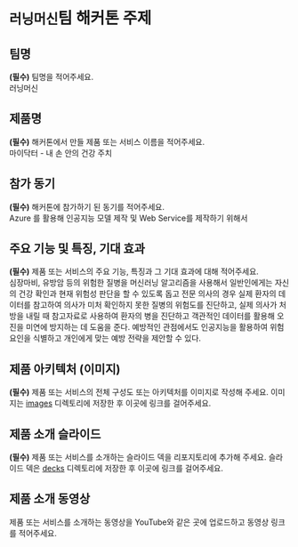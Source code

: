 # `러닝머신`팀 해커톤 주제

## 팀명

**(필수)** 팀명을 적어주세요.<br>
러닝머신

## 제품명

**(필수)** 해커톤에서 만들 제품 또는 서비스 이름을 적어주세요.<br>
마이닥터 - 내 손 안의 건강 주치

## 참가 동기

**(필수)** 해커톤에 참가하기 된 동기를 적어주세요.<br>
Azure 를 활용해 인공지능 모델 제작 및 Web Service를 제작하기 위해서

## 주요 기능 및 특징, 기대 효과

**(필수)** 제품 또는 서비스의 주요 기능, 특징과 그 기대 효과에 대해 적어주세요.<br>
심장마비, 유방암 등의 위험한 질병을 머신러닝 알고리즘을 사용해서 일반인에게는 자신의 건강 확인과 현재 위험성 판단을 할 수 있도록 돕고 전문 의사의 경우 실제 환자의 데이터를 참고하여 의사가 미처 확인하지 못한 질병의 위험도를 진단하고, 실제 의사가 처방을 내릴 때 참고자료로 사용하여 환자의 병을 진단하고 객관적인 데이터를 활용해 오진을 미연에 방지하는 데  도움을 준다. 예방적인 관점에서도 인공지능을 활용하여 위험 요인을 식별하고 개인에게 맞는 예방 전략을 제안할 수 있다.

## 제품 아키텍처 (이미지)

**(필수)** 제품 또는 서비스의 전체 구성도 또는 아키텍처를 이미지로 작성해 주세요. 이미지는 [images](./images) 디렉토리에 저장한 후 이곳에 링크를 걸어주세요.


## 제품 소개 슬라이드

**(필수)** 제품 또는 서비스를 소개하는 슬라이드 덱을 리포지토리에 추가해 주세요. 슬라이드 덱은 [decks](./decks) 디렉토리에 저장한 후 이곳에 링크를 걸어주세요.

## 제품 소개 동영상

제품 또는 서비스를 소개하는 동영상을 YouTube와 같은 곳에 업로드하고 동영상 링크를 적어주세요.
